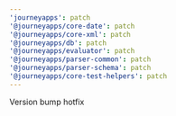 ```yaml
---
'journeyapps': patch
'@journeyapps/core-date': patch
'@journeyapps/core-xml': patch
'@journeyapps/db': patch
'@journeyapps/evaluator': patch
'@journeyapps/parser-common': patch
'@journeyapps/parser-schema': patch
'@journeyapps/core-test-helpers': patch
---
```


Version bump hotfix
